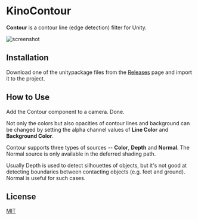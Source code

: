 KinoContour
===========

**Contour** is a contour line (edge detection) filter for Unity.

![screenshot](http://i.imgur.com/lJIuddA.png)

Installation
------------

Download one of the unitypackage files from the [Releases] page and import it
to the project.

[Releases]: https://github.com/keijiro/KinoContour/releases

How to Use
----------

Add the Contour component to a camera. Done.

Not only the colors but also opacities of contour lines and background can be
changed by setting the alpha channel values of **Line Color** and **Background
Color**.

Contour supports three types of sources -- **Color**, **Depth** and **Normal**. 
The Normal source is only available in the deferred shading path.

Usually Depth is used to detect silhouettes of objects, but it's not good at
detecting boundaries between contacting objects (e.g. feet and ground).
Normal is useful for such cases.

License
-------

[MIT](LICENSE.txt)
